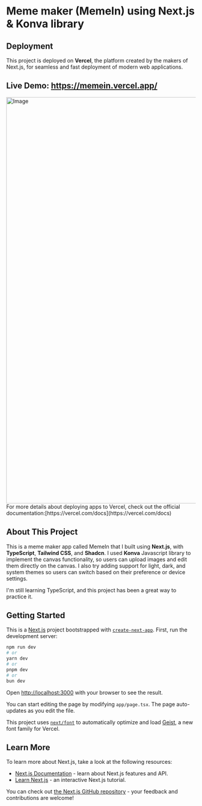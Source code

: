 # Meme maker (MemeIn) using Next.js & Konva library

## Deployment  
This project is deployed on **Vercel**, the platform created by the makers of Next.js, for seamless and fast deployment of modern web applications.

## Live Demo: https://memein.vercel.app/
<img width="1920" height="1080" alt="Image" src="https://github.com/user-attachments/assets/4b454178-0a77-48f9-a4f6-d68e9c47d305" />
For more details about deploying apps to Vercel, check out the official documentation:[https://vercel.com/docs](https://vercel.com/docs)

## About This Project  
This is a meme maker app called MemeIn that I built using **Next.js**, with **TypeScript**, **Tailwind CSS**, and **Shadcn**. I used **Konva** Javascript library to implement the canvas functionality, so users can upload images and edit them directly on the canvas. I also try adding support for light, dark, and system themes so users can switch based on their preference or device settings. 

I'm still learning TypeScript, and this project has been a great way to practice it.


## Getting Started
This is a [Next.js](https://nextjs.org) project bootstrapped with [`create-next-app`](https://nextjs.org/docs/app/api-reference/cli/create-next-app).
First, run the development server:

```bash
npm run dev
# or
yarn dev
# or
pnpm dev
# or
bun dev
```

Open [http://localhost:3000](http://localhost:3000) with your browser to see the result.

You can start editing the page by modifying `app/page.tsx`. The page auto-updates as you edit the file.

This project uses [`next/font`](https://nextjs.org/docs/app/building-your-application/optimizing/fonts) to automatically optimize and load [Geist](https://vercel.com/font), a new font family for Vercel.

## Learn More

To learn more about Next.js, take a look at the following resources:

- [Next.js Documentation](https://nextjs.org/docs) - learn about Next.js features and API.
- [Learn Next.js](https://nextjs.org/learn) - an interactive Next.js tutorial.

You can check out [the Next.js GitHub repository](https://github.com/vercel/next.js) - your feedback and contributions are welcome!
